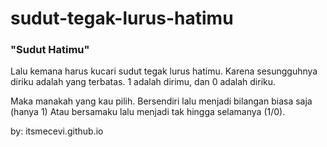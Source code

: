 # sudut-tegak-lurus-hatimu

### **"Sudut Hatimu"**

Lalu kemana harus kucari sudut tegak lurus hatimu. 
Karena sesungguhnya diriku adalah yang terbatas.
1 adalah dirimu, dan 0 adalah diriku. 

Maka manakah yang kau pilih.
Bersendiri lalu menjadi bilangan biasa saja (hanya 1)
Atau bersamaku lalu menjadi tak hingga selamanya (1/0).

by: itsmecevi.github.io
